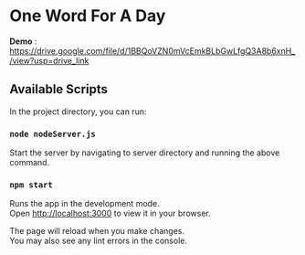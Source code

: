 # One Word For A Day

**Demo** : https://drive.google.com/file/d/1BBQoVZN0mVcEmkBLbGwLfgQ3A8b6xnH_/view?usp=drive_link

## Available Scripts

In the project directory, you can run:

### `node nodeServer.js `

Start the server by navigating to server directory and running the above command.

### `npm start`

Runs the app in the development mode.\
Open [http://localhost:3000](http://localhost:3000) to view it in your browser.

The page will reload when you make changes.\
You may also see any lint errors in the console.
